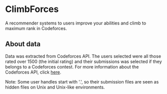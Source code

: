 # ClimbForces
A recommender systems to users improve your abilities and climb to maximum rank in Codeforces.

## About data
Data was extracted from Codeforces API. The users selected were all those rated over 1500 (the initial rating) and their submissions was selected if they belongs to a Codeforces contest. For more information about the Codeforces API, click [here](https://codeforces.com/apiHelp "Codeforces API"). 

Note: Some user handles start with '.', so their submission files are seen as hidden files on Unix and Unix-like environments.